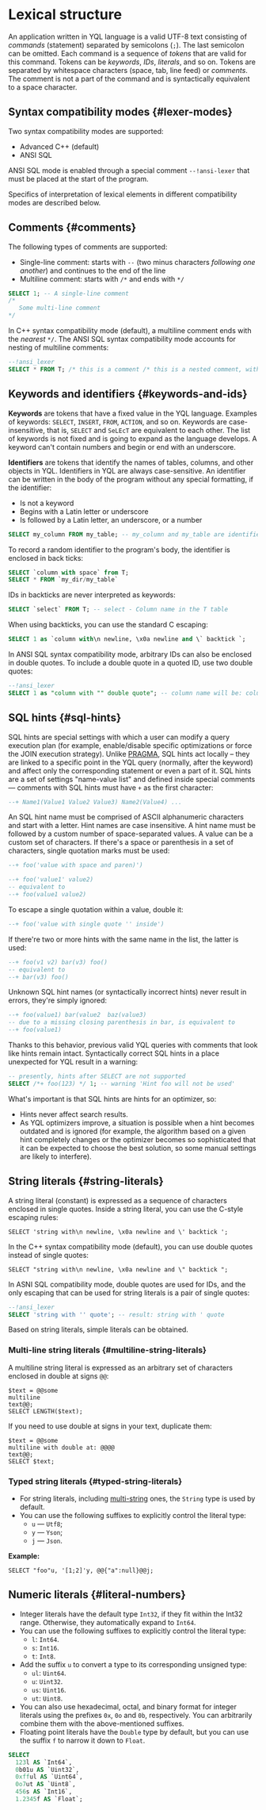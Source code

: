 # Lexical structure

An application written in YQL language is a valid UTF-8 text consisting of _commands_ (statement) separated by semicolons (`;`).
The last semicolon can be omitted.
Each command is a sequence of _tokens_ that are valid for this command.
Tokens can be _keywords_, _IDs_, _literals_, and so on.
Tokens are separated by whitespace characters (space, tab, line feed) or _comments_. The comment is not a part of the command and is syntactically equivalent to a space character.

## Syntax compatibility modes {#lexer-modes}

Two syntax compatibility modes are supported:
* Advanced C++ (default)
* ANSI SQL

ANSI SQL mode is enabled through a special comment `--!ansi-lexer` that must be placed at the start of the program.

Specifics of interpretation of lexical elements in different compatibility modes are described below.

## Comments {#comments}

The following types of comments are supported:

* Single-line comment: starts with `--` (two minus characters _following one another_) and continues to the end of the line
* Multiline comment: starts with `/*` and ends with `*/`

```sql
SELECT 1; -- A single-line comment
/*
   Some multi-line comment
*/
```
In C++ syntax compatibility mode (default), a multiline comment ends with the _nearest_ `*/`.
The ANSI SQL syntax compatibility mode accounts for nesting of multiline comments:

```sql
--!ansi_lexer
SELECT * FROM T; /* this is a comment /* this is a nested comment, without ansi_lexer it raises an error  */ */
```

## Keywords and identifiers {#keywords-and-ids}

**Keywords** are tokens that have a fixed value in the YQL language. Examples of keywords: `SELECT`, `INSERT`, `FROM`, `ACTION`, and so on. Keywords are case-insensitive, that is, `SELECT` and `SeLEcT` are equivalent to each other.
The list of keywords is not fixed and is going to expand as the language develops. A keyword can't contain numbers and begin or end with an underscore.

**Identifiers** are tokens that identify the names of tables, columns, and other objects in YQL. Identifiers in YQL are always case-sensitive.
An identifier can be written in the body of the program without any special formatting, if the identifier:
* Is not a keyword
* Begins with a Latin letter or underscore
* Is followed by a Latin letter, an underscore, or a number

```sql
SELECT my_column FROM my_table; -- my_column and my_table are identifiers
```

To record a random identifier to the program's body, the identifier is enclosed in back ticks:
```sql
SELECT `column with space` from T;
SELECT * FROM `my_dir/my_table`
```

IDs in backticks are never interpreted as keywords:

```sql
SELECT `select` FROM T; -- select - Column name in the T table
```
When using backticks, you can use the standard C escaping:

```sql
SELECT 1 as `column with\n newline, \x0a newline and \` backtick `;
```

In ANSI SQL syntax compatibility mode, arbitrary IDs can also be enclosed in double quotes. To include a double quote in a quoted ID, use two double quotes:

```sql
--!ansi_lexer
SELECT 1 as "column with "" double quote"; -- column name will be: column with " double quote
```

## SQL hints {#sql-hints}

SQL hints are special settings with which a user can modify a query execution plan
(for example, enable/disable specific optimizations or force the JOIN execution strategy).
Unlike [PRAGMA](pragma/index.md), SQL hints act locally – they are linked to a specific point in the YQL query (normally, after the keyword)
and affect only the corresponding statement or even a part of it.
SQL hints are a set of settings "name-value list" and defined inside special comments —
comments with SQL hints must have `+` as the first character:
```sql
--+ Name1(Value1 Value2 Value3) Name2(Value4) ...
```
An SQL hint name must be comprised of ASCII alphanumeric characters and start with a letter. Hint names are case insensitive.
A hint name must be followed by a custom number of space-separated values. A value can be a custom set of characters.
If there's a space or parenthesis in a set of characters, single quotation marks must be used:

```sql
--+ foo('value with space and paren)')
```

```sql
--+ foo('value1' value2)
-- equivalent to
--+ foo(value1 value2)
```

To escape a single quotation within a value, double it:

```sql
--+ foo('value with single quote '' inside')
```

If there're two or more hints with the same name in the list, the latter is used:
```sql
--+ foo(v1 v2) bar(v3) foo()
-- equivalent to
--+ bar(v3) foo()
```

Unknown SQL hint names (or syntactically incorrect hints) never result in errors, they're simply ignored:
```sql
--+ foo(value1) bar(value2  baz(value3)
-- due to a missing closing parenthesis in bar, is equivalent to
--+ foo(value1)
```
Thanks to this behavior, previous valid YQL queries with comments that look like hints remain intact.
Syntactically correct SQL hints in a place unexpected for YQL result in a warning:

```sql
-- presently, hints after SELECT are not supported
SELECT /*+ foo(123) */ 1; -- warning 'Hint foo will not be used'
```

What's important is that SQL hints are hints for an optimizer, so:
* Hints never affect search results.
* As YQL optimizers improve, a situation is possible when a hint becomes outdated and is ignored (for example, the algorithm based on a given hint completely changes or the optimizer becomes so sophisticated that it can be expected to choose the best solution, so some manual settings are likely to interfere).

## String literals {#string-literals}

A string literal (constant) is expressed as a sequence of characters enclosed in single quotes. Inside a string literal, you can use the C-style escaping rules:
```yql
SELECT 'string with\n newline, \x0a newline and \' backtick ';
```

In the C++ syntax compatibility mode (default), you can use double quotes instead of single quotes:
```yql
SELECT "string with\n newline, \x0a newline and \" backtick ";
```

In ASNI SQL compatibility mode, double quotes are used for IDs, and the only escaping that can be used for string literals is a pair of single quotes:

```sql
--!ansi_lexer
SELECT 'string with '' quote'; -- result: string with ' quote
```

Based on string literals, simple literals can be obtained.

### Multi-line string literals {#multiline-string-literals}

A multiline string literal is expressed as an arbitrary set of characters enclosed in double at signs `@@`:

```yql
$text = @@some
multiline
text@@;
SELECT LENGTH($text);
```

If you need to use double at signs in your text, duplicate them:

```yql
$text = @@some
multiline with double at: @@@@
text@@;
SELECT $text;
```

### Typed string literals {#typed-string-literals}

* For string literals, including [multi-string](#multiline-string-literals) ones, the `String` type is used by default.
* You can use the following suffixes to explicitly control the literal type:
   * `u` — `Utf8`;
   * `y` — `Yson`;
   * `j` — `Json`.

**Example:**
```yql
SELECT "foo"u, '[1;2]'y, @@{"a":null}@@j;
```

## Numeric literals {#literal-numbers}

* Integer literals have the default type `Int32`, if they fit within the Int32 range. Otherwise, they automatically expand to `Int64`.
* You can use the following suffixes to explicitly control the literal type:
   * `l`: `Int64`.
   * `s`: `Int16`.
   * `t`: `Int8`.
* Add the suffix `u` to convert a type to its corresponding unsigned type:
   * `ul`: `Uint64`.
   * `u`: `Uint32`.
   * `us`: `Uint16`.
   * `ut`: `Uint8`.
* You can also use hexadecimal, octal, and binary format for integer literals using the prefixes `0x`, `0o` and `0b`, respectively. You can arbitrarily combine them with the above-mentioned suffixes.
* Floating point literals have the `Double` type by default, but you can use the suffix `f` to narrow it down to `Float`.

```sql
SELECT
  123l AS `Int64`,
  0b01u AS `Uint32`,
  0xfful AS `Uint64`,
  0o7ut AS `Uint8`,
  456s AS `Int16`,
  1.2345f AS `Float`;
```


